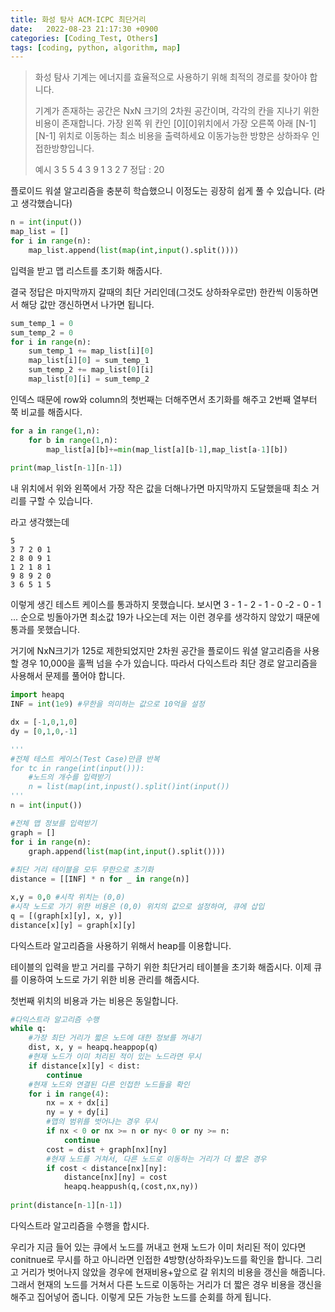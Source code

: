 ```yaml
---
title: 화성 탐사 ACM-ICPC 최단거리
date:   2022-08-23 21:17:30 +0900
categories: [Coding_Test, Others]
tags: [coding, python, algorithm, map]
---
```


> 화성 탐사 기계는 에너지를 효율적으로 사용하기 위해 최적의 경로를 찾아야 합니다.
> 
> 기계가 존재하는 공간은 NxN 크기의 2차원 공간이며, 각각의 칸을 지나기 위한 비용이 존재합니다. 가장 왼쪽 위 칸인 [0][0]위치에서 가장 오른쪽 아래 [N-1][N-1] 위치로 이동하는 최소 비용을 출력하세요 이동가능한 방향은 상하좌우 인접한방향입니다.
> 
> 예시
> 3
> 5 5 4
> 3 9 1
> 3 2 7 
> 정답 : 20

플로이드 워셜 알고리즘을 충분히 학습했으니 이정도는 굉장히 쉽게 풀 수 있습니다. (라고 생각했습니다)

```py
n = int(input())
map_list = []
for i in range(n):
    map_list.append(list(map(int,input().split())))
```
입력을 받고 맵 리스트를 초기화 해줍시다.

결국 정답은 마지막까지 갈때의 최단 거리인데(그것도 상하좌우로만) 한칸씩 이동하면서 해당 값만 갱신하면서 나가면 됩니다.

```py
sum_temp_1 = 0
sum_temp_2 = 0
for i in range(n):
    sum_temp_1 += map_list[i][0]
    map_list[i][0] = sum_temp_1
    sum_temp_2 += map_list[0][i]
    map_list[0][i] = sum_temp_2
```

인덱스 때문에 row와 column의 첫번째는 더해주면서 초기화를 해주고 2번째 열부터 쭉 비교를 해줍시다.

```py
for a in range(1,n):
    for b in range(1,n):
        map_list[a][b]+=min(map_list[a][b-1],map_list[a-1][b])
        
print(map_list[n-1][n-1])
```
내 위치에서 위와 왼쪽에서 가장 작은 값을 더해나가면 마지막까지 도달했을때 최소 거리를 구할 수 있습니다.

라고 생각했는데

```
5
3 7 2 0 1
2 8 0 9 1
1 2 1 8 1
9 8 9 2 0
3 6 5 1 5
```
이렇게 생긴 테스트 케이스를 통과하지 못했습니다. 보시면 3 - 1 - 2 - 1 - 0 -2 - 0 - 1 ... 순으로 빙돌아가면 최소값 19가 나오는데 저는 이런 경우를 생각하지 않았기 때문에 통과를 못했습니다.

 

거기에 NxN크기가 125로 제한되었지만 2차원 공간을 플로이드 워셜 알고리즘을 사용할 경우 10,000을 훌쩍 넘을 수가 있습니다. 따라서 다익스트라 최단 경로 알고리즘을 사용해서 문제를 풀어야 합니다.

```py
import heapq
INF = int(1e9) #무한을 의미하는 값으로 10억을 설정

dx = [-1,0,1,0]
dy = [0,1,0,-1]

'''
#전체 테스트 케이스(Test Case)만큼 반복
for tc in range(int(input())):
    #노드의 개수를 입력받기
    n = list(map(int,inpust().split()int(input())
'''   
n = int(input())

#전체 맵 정보를 입력받기
graph = []
for i in range(n):
    graph.append(list(map(int,input().split())))
    
#최단 거리 테이블을 모두 무한으로 초기화
distance = [[INF] * n for _ in range(n)]

x,y = 0,0 #시작 위치는 (0,0)
#시작 노드로 가기 위한 비용은 (0,0) 위치의 값으로 설정하여, 큐에 삽입
q = [(graph[x][y], x, y)]
distance[x][y] = graph[x][y]
```

다익스트라 알고리즘을 사용하기 위해서 heap를 이용합니다.

테이블의 입력을 받고 거리를 구하기 위한 최단거리 테이블을 초기화 해줍시다. 이제 큐를 이용하여 노드로 가기 위한 비용 관리를 해줍시다.


첫번째 위치의 비용과 가는 비용은 동일합니다.

```py
#다익스트라 알고리즘 수행
while q:
    #가장 최단 거리가 짧은 노드에 대한 정보를 꺼내기
    dist, x, y = heapq.heappop(q)
    #현재 노드가 이미 처리된 적이 있는 노드라면 무시
    if distance[x][y] < dist:
        continue
    #현재 노드와 연결된 다른 인접한 노드들을 확인
    for i in range(4):
        nx = x + dx[i]
        ny = y + dy[i]
        #맵의 범위를 벗어나는 경우 무시
        if nx < 0 or nx >= n or ny< 0 or ny >= n:
            continue
        cost = dist + graph[nx][ny]
        #현재 노드를 거쳐서, 다른 노드로 이동하는 거리가 더 짧은 경우
        if cost < distance[nx][ny]:
            distance[nx][ny] = cost
            heapq.heappush(q,(cost,nx,ny))
            
print(distance[n-1][n-1])
```

다익스트라 알고리즘을 수행을 합시다.

우리가 지금 들어 있는 큐에서 노드를 꺼내고 현재 노드가 이미 처리된 적이 있다면 conitnue로 무시를 하고 아니라면 인접한 4방향(상하좌우)노드를 확인을 합니다. 그리고 거리가 벗어나지 않았을 경우에 현재비용+앞으로 갈 위치의 비용을 갱신을 해줍니다. 그래서 현재의 노드를 거쳐서 다른 노드로 이동하는 거리가 더 짧은 경우 비용을 갱신을 해주고 집어넣어 줍니다. 이렇게 모든 가능한 노드를 순회를 하게 됩니다.